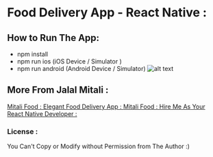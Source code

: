 # Food Delivery App - React Native :

## How to Run The App:
* npm install
* npm run ios (iOS Device / Simulator )
* npm run android (Android Device / Simulator)
![alt text](https://user-images.githubusercontent.com/88791252/178114358-b68fc0bc-e950-4fe1-a2a0-fee89d5a3518.png "React Native Food Delivery App")

## More From Jalal Mitali :
[Mitali Food : Elegant Food Delivery App : ](https://www.jalalmitali.com/food "Mitali Food : Elegant Food Delivery App")
[Mitali Food : Hire Me As Your React Native Developer : ](https://www.jalalmitali.com/ "Jalal Mitali Hiring")

### License :
You Can't Copy or Modify without Permission from The Author :)